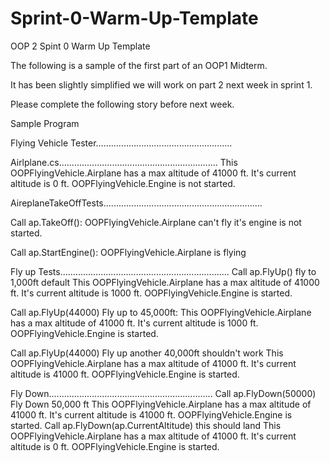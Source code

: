 # Sprint-0-Warm-Up-Template
OOP 2 Spint 0 Warm Up Template

The following is a sample of the first part of an OOP1 Midterm.

It has been slightly simplified we will work on part 2 next week in sprint 1.

Please complete the following story before next week.

Sample Program 

Flying Vehicle Tester......................................................

Airlplane.cs...............................................................
This OOPFlyingVehicle.Airplane has a max altitude of 41000 ft.
It's current altitude is 0 ft.
OOPFlyingVehicle.Engine is not started.

AireplaneTakeOffTests...............................................................

Call ap.TakeOff():
OOPFlyingVehicle.Airplane can't fly it's engine is not started.

Call ap.StartEngine():
OOPFlyingVehicle.Airplane is flying

Fly up Tests...................................................................
Call ap.FlyUp() fly to 1,000ft default
This OOPFlyingVehicle.Airplane has a max altitude of 41000 ft.
It's current altitude is 1000 ft.
OOPFlyingVehicle.Engine is started.

Call ap.FlyUp(44000) Fly up to 45,000ft:
This OOPFlyingVehicle.Airplane has a max altitude of 41000 ft.
It's current altitude is 1000 ft.
OOPFlyingVehicle.Engine is started.

Call ap.FlyUp(44000) Fly up another 40,000ft shouldn't work
This OOPFlyingVehicle.Airplane has a max altitude of 41000 ft.
It's current altitude is 41000 ft.
OOPFlyingVehicle.Engine is started.

Fly Down.................................................................
Call ap.FlyDown(50000) Fly Down 50,000 ft
This OOPFlyingVehicle.Airplane has a max altitude of 41000 ft.
It's current altitude is 41000 ft.
OOPFlyingVehicle.Engine is started.
Call ap.FlyDown(ap.CurrentAltitude) this should land
This OOPFlyingVehicle.Airplane has a max altitude of 41000 ft.
It's current altitude is 0 ft.
OOPFlyingVehicle.Engine is started.
